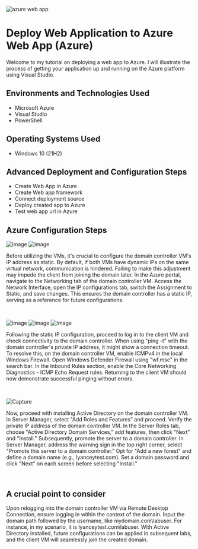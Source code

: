 
![azure web app](https://github.com/Skizfly/AzureAppService/assets/153954157/ead9bf92-5ee7-4b62-bfec-81940b3e213a)


<h1>Deploy Web Application to Azure Web App (Azure)</h1>
Welcome to my tutorial on deploying a web app to Azure. I will illustrate the process of getting your application up and running on the Azure platform using Visual Studio.<br />


<h2>Environments and Technologies Used</h2>

- Microsoft Azure 
- Visual Studio
- PowerShell

<h2>Operating Systems Used </h2>

- Windows 10 (21H2)

<h2>Advanced Deployment and Configuration Steps</h2>

- Create Web App in Azure
- Create Web app framework 
- Connect deployment source 
- Deploy created app to Azure
- Test web app url in Azure

<h2>Azure Configuration Steps</h2>

![image](https://github.com/Skizfly/AzureAppService/assets/153954157/5708955e-78a2-4122-8509-affbf07fc76c)
![image](https://github.com/Skizfly/AzureAppService/assets/153954157/125f333e-d04b-4171-8c27-87375e20c5e9)

<p>
</p>
<p>
Before utilizing the VMs, it's crucial to configure the domain controller VM's IP address as static. By default, if both VMs have dynamic IPs on the same virtual network, communication is hindered. Failing to make this adjustment may impede the client from joining the domain later. In the Azure portal, navigate to the Networking tab of the domain controller VM. Access the Network Interface, open the IP configurations tab, switch the Assignment to Static, and save changes. This ensures the domain controller has a static IP, serving as a reference for future configurations.
</p>
<br />

![image](https://github.com/Skizfly/configuring-AD/assets/153954157/11f0fef5-5a22-4c5a-a150-1a85917af136)
![image](https://github.com/Skizfly/configuring-AD/assets/153954157/92abd55f-e056-4294-aa20-4ec755f6cf96)
![image](https://github.com/Skizfly/configuring-AD/assets/153954157/32d96c7f-93d2-4372-a9d4-90a2ff360f6b)

<p>
</p>
<p>
Following the static IP configuration, proceed to log in to the client VM and check connectivity to the domain controller. When using "ping -t" with the domain controller's private IP address, it might show a connection timeout. To resolve this, on the domain controller VM, enable ICMPv4 in the local Windows Firewall. Open Windows Defender Firewall using "wf.msc" in the search bar. In the Inbound Rules section, enable the Core Networking Diagnostics - ICMP Echo Request rules. Returning to the client VM should now demonstrate successful pinging without errors.
</p>
<br />

![Capture](https://github.com/Skizfly/configuring-AD/assets/153954157/d31420cd-66d0-4348-83b8-8a7f8cb92525)

<p>
</p>
<p>
Now, proceed with installing Active Directory on the domain controller VM. In Server Manager, select "Add Roles and Features" and proceed. Verify the private IP address of the domain controller VM. In the Server Roles tab, choose "Active Directory Domain Services," add features, then click "Next" and "Install." Subsequently, promote the server to a domain controller. In Server Manager, address the warning sign in the top right corner, select "Promote this server to a domain controller." Opt for "Add a new forest" and define a domain name (e.g., lyanceytest.com). Set a domain password and click "Next" on each screen before selecting "Install."
</p>
<br />

<h2>A crucial point to consider</h2>
Upon relogging into the domain controller VM via Remote Desktop Connection, ensure logging in within the context of the domain. Input the domain path followed by the username, like mydomain.com\labuser. For instance, in my scenario, it is lyanceytest.com\labuser. With Active Directory installed, future configurations can be applied in subsequent labs, and the client VM will seamlessly join the created domain.
